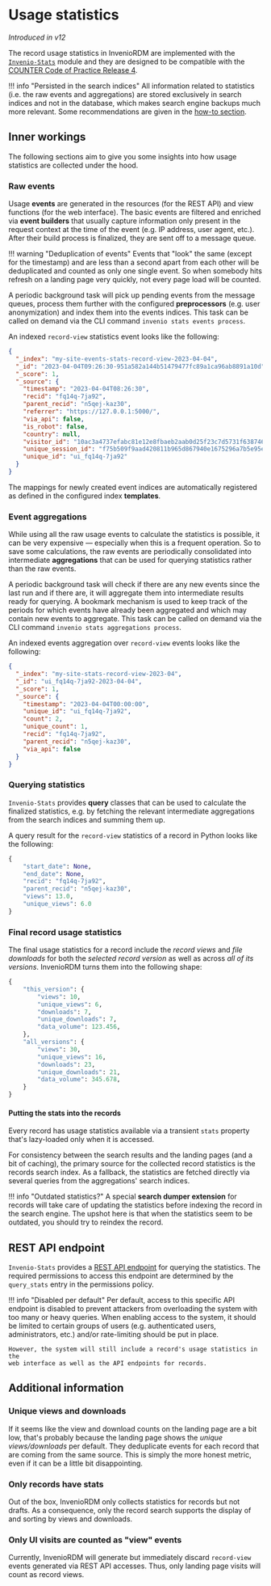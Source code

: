 # Usage statistics

_Introduced in v12_

The record usage statistics in InvenioRDM are implemented with the
[`Invenio-Stats`](https://invenio-stats.readthedocs.io/en/latest/) module and they are
designed to be compatible with the [COUNTER Code of Practice Release 4](https://www.projectcounter.org/code-of-practice-sections/archived-code-of-practice-release-4/).

!!! info "Persisted in the search indices"
    All information related to statistics (i.e. the raw events and aggregations) are stored
    exclusively in search indices and not in the database, which makes search engine backups
    much more relevant.
    Some recommendations are given in the [how-to section](../../operate/ops/backup_search_indices.md).

## Inner workings

The following sections aim to give you some insights into how usage statistics are collected under the hood.

### Raw events

Usage **events** are generated in the resources (for the REST API) and view functions (for the web interface).
The basic events are filtered and enriched via **event builders** that usually capture
information only present in the request context at the time of the event (e.g. IP address, user agent, etc.).
After their build process is finalized, they are sent off to a message queue.

!!! warning "Deduplication of events"
    Events that "look" the same (except for the timestamp) and are less than a second
    apart from each other will be deduplicated and counted as only one single event.
    So when somebody hits refresh on a landing page very quickly, not every page load
    will be counted.

A periodic background task will pick up pending events from the message queues,
process them further with the configured **preprocessors** (e.g. user anonymization)
and index them into the events indices.
This task can be called on demand via the CLI command `invenio stats events process`.

An indexed `record-view` statistics event looks like the following:

```json
{
  "_index": "my-site-events-stats-record-view-2023-04-04",
  "_id": "2023-04-04T09:26:30-951a582a144b51479477fc89a1ca96ab8891a10d",
  "_score": 1,
  "_source": {
    "timestamp": "2023-04-04T08:26:30",
    "recid": "fq14q-7ja92",
    "parent_recid": "n5qej-kaz30",
    "referrer": "https://127.0.0.1:5000/",
    "via_api": false,
    "is_robot": false,
    "country": null,
    "visitor_id": "10ac3a4737efabc81e12e8fbaeb2aab0d25f23c7d5731f6387461528",
    "unique_session_id": "f75b509f9aad420811b965d867940e1675296a7b5e95eb72fe0733be",
    "unique_id": "ui_fq14q-7ja92"
  }
}
```

The mappings for newly created event indices are automatically registered as defined
in the configured index **templates**.

### Event aggregations

While using all the raw usage events to calculate the statistics is possible,
it can be very expensive — especially when this is a frequent operation.
So to save some calculations, the raw events are periodically consolidated
into intermediate **aggregations** that can be used for querying statistics rather than
the raw events.

A periodic background task will check if there are any new events since the last run
and if there are, it will aggregate them into intermediate results ready for querying.
A bookmark mechanism is used to keep track of the periods for which events have
already been aggregated and which may contain new events to aggregate.
This task can be called on demand via the CLI command `invenio stats aggregations process`.

An indexed events aggregation over `record-view` events looks like the following:

```json
{
  "_index": "my-site-stats-record-view-2023-04",
  "_id": "ui_fq14q-7ja92-2023-04-04",
  "_score": 1,
  "_source": {
    "timestamp": "2023-04-04T00:00:00",
    "unique_id": "ui_fq14q-7ja92",
    "count": 2,
    "unique_count": 1,
    "recid": "fq14q-7ja92",
    "parent_recid": "n5qej-kaz30",
    "via_api": false
  }
}
```

### Querying statistics

`Invenio-Stats` provides **query** classes that can be used to calculate the finalized
statistics, e.g. by fetching the relevant intermediate aggregations from the search indices
and summing them up.

A query result for the `record-view` statistics of a record in Python looks like the following:

```python
{
    "start_date": None,
    "end_date": None,
    "recid": "fq14q-7ja92",
    "parent_recid": "n5qej-kaz30",
    "views": 13.0,
    "unique_views": 6.0
}
```

### Final record usage statistics

The final usage statistics for a record include the *record views* and *file downloads*
for both the *selected record version* as well as across *all of its versions*.
InvenioRDM turns them into the following shape:

```python
{
    "this_version": {
        "views": 10,
        "unique_views": 6,
        "downloads": 7,
        "unique_downloads": 7,
        "data_volume": 123.456,
    },
    "all_versions": {
        "views": 30,
        "unique_views": 16,
        "downloads": 23,
        "unique_downloads": 21,
        "data_volume": 345.678,
    }
}
```

#### Putting the stats into the records

Every record has usage statistics available via a transient `stats` property that's
lazy-loaded only when it is accessed.

For consistency between the search results and the landing pages (and a bit of caching),
the primary source for the collected record statistics is the records search index.
As a fallback, the statistics are fetched directly via several queries from the
aggregations' search indices.

!!! info "Outdated statistics?"
    A special **search dumper extension** for records will take care of updating the
    statistics before indexing the record in the search engine.
    The upshot here is that when the statistics seem to be outdated, you should
    try to reindex the record.

## REST API endpoint

`Invenio-Stats` provides a [REST API endpoint](../../reference/rest_api_statistics.md) for querying the statistics.
The required permissions to access this endpoint are determined by the `query_stats` entry
in the permissions policy.

!!! info "Disabled per default"
    Per default, access to this specific API endpoint is disabled to prevent
    attackers from overloading the system with too many or heavy queries.
    When enabling access to the system, it should be limited to certain groups of users
    (e.g. authenticated users, administrators, etc.) and/or rate-limiting should be
    put in place.

    However, the system will still include a record's usage statistics in the
    web interface as well as the API endpoints for records.

## Additional information

### Unique views and downloads

If it seems like the view and download counts on the landing page are a bit low, that's
probably because the landing page shows the _unique views/downloads_ per default.
They deduplicate events for each record that are coming from the same source.
This is simply the more honest metric, even if it can be a little bit disappointing.

### Only records have stats

Out of the box, InvenioRDM only collects statistics for records but not drafts.
As a consequence, only the record search supports the display of and sorting by views
and downloads.

### Only UI visits are counted as "view" events

Currently, InvenioRDM will generate but immediately discard `record-view` events
generated via REST API accesses.
Thus, only landing page visits will count as record views.
